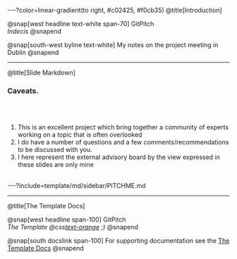 ---?color=linear-gradient(to right, #c02425, #f0cb35)
@title[Introduction]

@snap[west headline text-white span-70]
GitPitch<br>*Indecis*
@snapend

@snap[south-west byline  text-white]
My notes on the project meeting in Dublin
@snapend

---
@title[Slide Markdown]

### Caveats.

<br><br>

1. This is an excellent project which bring together a community of experts
working on a topic that is often overlooked
1. I do have a number of questions and a few comments/recommendations to be
discussed with you.
1. I here represent the external advisory board by the view expressed in these
slides are only mine
<br><br>


---?include=template/md/sidebar/PITCHME.md

---
@title[The Template Docs]

@snap[west headline span-100]
GitPitch<br>*The Template @css[text-orange](End) ;)*
@snapend

@snap[south docslink span-100]
For supporting documentation see the [The Template Docs](https://gitpitch.com/docs/the-template)
@snapend
